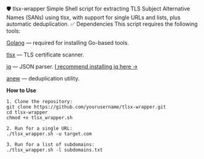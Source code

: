 🛡️ tlsx-wrapper
Simple Shell script for extracting TLS Subject Alternative Names (SANs) using tlsx, with support for single URLs and lists, plus automatic deduplication.
✅ Dependencies
This script requires the following tools:

[Golang](https://go.dev/doc/install) — required for installing Go-based tools.

[tlsx](https://github.com/projectdiscovery/tlsx) — TLS certificate scanner.

[jq](https://github.com/jqlang/jq) — JSON parser. [I recommend installing jq here ->](https://dspyt.medium.com/installing-jq-to-parse-json-52b19b7e2a2c)

[anew](https://github.com/tomnomnom/anew) — deduplication utility.


**How to Use**
```
1. Clone the repository:
git clone https://github.com/yourusername/tlsx-wrapper.git
cd tlsx-wrapper
chmod +x tlsx_wrapper.sh

2. Run for a single URL:
./tlsx_wrapper.sh -u target.com

3. Run for a list of subdomains:
./tlsx_wrapper.sh -l subdomains.txt
```
